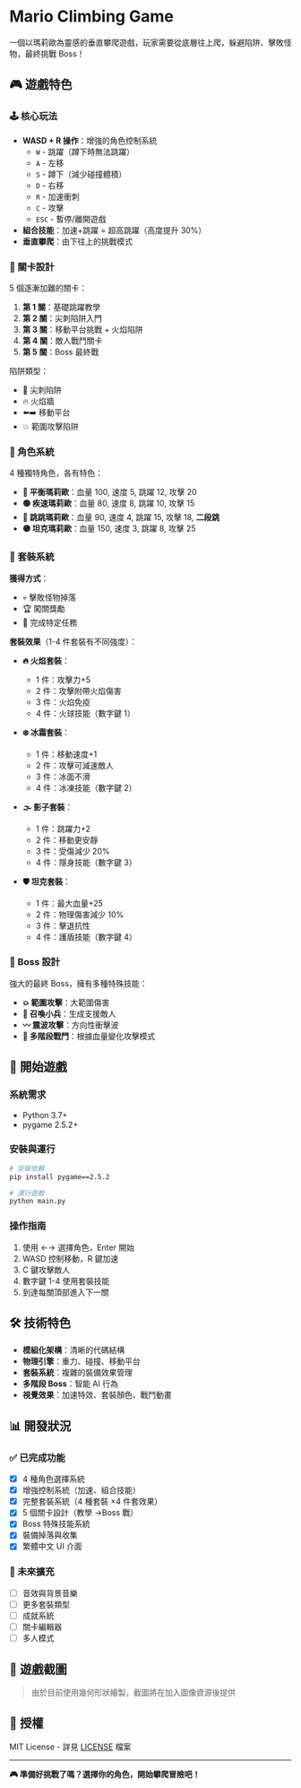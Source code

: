 ﻿# Mario Climbing Game

一個以瑪莉歐為靈感的垂直攀爬遊戲，玩家需要從底層往上爬，躲避陷阱、擊敗怪物，最終挑戰 Boss！

## 🎮 遊戲特色

### 🕹️ 核心玩法

- **WASD + R 操作**：增強的角色控制系統
  - `W` - 跳躍（蹲下時無法跳躍）
  - `A` - 左移
  - `S` - 蹲下（減少碰撞體積）
  - `D` - 右移
  - `R` - 加速衝刺
  - `C` - 攻擊
  - `ESC` - 暫停/離開遊戲
- **組合技能**：加速+跳躍 = 超高跳躍（高度提升 30%）
- **垂直攀爬**：由下往上的挑戰模式

### 🏰 關卡設計

5 個逐漸加難的關卡：

1. **第 1 關**：基礎跳躍教學
2. **第 2 關**：尖刺陷阱入門
3. **第 3 關**：移動平台挑戰 + 火焰陷阱
4. **第 4 關**：敵人戰鬥關卡
5. **第 5 關**：Boss 最終戰

陷阱類型：

- 🔺 尖刺陷阱
- 🔥 火焰牆
- ⬅️➡️ 移動平台
- 💥 範圍攻擊陷阱

### 👥 角色系統

4 種獨特角色，各有特色：

- **🔴 平衡瑪莉歐**：血量 100, 速度 5, 跳躍 12, 攻擊 20
- **🟢 疾速瑪莉歐**：血量 80, 速度 8, 跳躍 10, 攻擊 15
- **🔵 跳跳瑪莉歐**：血量 90, 速度 4, 跳躍 15, 攻擊 18, **二段跳**
- **🟣 坦克瑪莉歐**：血量 150, 速度 3, 跳躍 8, 攻擊 25

### 🎽 套裝系統

**獲得方式**：

- 💀 擊敗怪物掉落
- 🏆 闖關獎勵
- 🎯 完成特定任務

**套裝效果**（1-4 件套裝有不同強度）：

- **🔥 火焰套裝**：

  - 1 件：攻擊力+5
  - 2 件：攻擊附帶火焰傷害
  - 3 件：火焰免疫
  - 4 件：火球技能（數字鍵 1）

- **❄️ 冰霜套裝**：

  - 1 件：移動速度+1
  - 2 件：攻擊可減速敵人
  - 3 件：冰面不滑
  - 4 件：冰凍技能（數字鍵 2）

- **🌫️ 影子套裝**：

  - 1 件：跳躍力+2
  - 2 件：移動更安靜
  - 3 件：受傷減少 20%
  - 4 件：隱身技能（數字鍵 3）

- **🛡️ 坦克套裝**：
  - 1 件：最大血量+25
  - 2 件：物理傷害減少 10%
  - 3 件：擊退抗性
  - 4 件：護盾技能（數字鍵 4）

### 🐉 Boss 設計

強大的最終 Boss，擁有多種特殊技能：

- **💥 範圍攻擊**：大範圍傷害
- **👥 召喚小兵**：生成支援敵人
- **〰️ 震波攻擊**：方向性衝擊波
- **🔄 多階段戰鬥**：根據血量變化攻擊模式

## 🚀 開始遊戲

### 系統需求

- Python 3.7+
- pygame 2.5.2+

### 安裝與運行

```bash
# 安裝依賴
pip install pygame==2.5.2

# 運行遊戲
python main.py
```

### 操作指南

1. 使用 ←→ 選擇角色，Enter 開始
2. WASD 控制移動，R 鍵加速
3. C 鍵攻擊敵人
4. 數字鍵 1-4 使用套裝技能
5. 到達每關頂部進入下一關

## 🛠️ 技術特色

- **模組化架構**：清晰的代碼結構
- **物理引擎**：重力、碰撞、移動平台
- **套裝系統**：複雜的裝備效果管理
- **多階段 Boss**：智能 AI 行為
- **視覺效果**：加速特效、套裝顏色、戰鬥動畫

## 📊 開發狀況

### ✅ 已完成功能

- [x] 4 種角色選擇系統
- [x] 增強控制系統（加速、組合技能）
- [x] 完整套裝系統（4 種套裝 ×4 件套效果）
- [x] 5 個關卡設計（教學 →Boss 戰）
- [x] Boss 特殊技能系統
- [x] 裝備掉落與收集
- [x] 繁體中文 UI 介面

### 🔄 未來擴充

- [ ] 音效與背景音樂
- [ ] 更多套裝類型
- [ ] 成就系統
- [ ] 關卡編輯器
- [ ] 多人模式

## 🎯 遊戲截圖

> 由於目前使用幾何形狀繪製，截圖將在加入圖像資源後提供

## 📄 授權

MIT License - 詳見 [LICENSE](LICENSE) 檔案

---

**🎮 準備好挑戰了嗎？選擇你的角色，開始攀爬冒險吧！**
